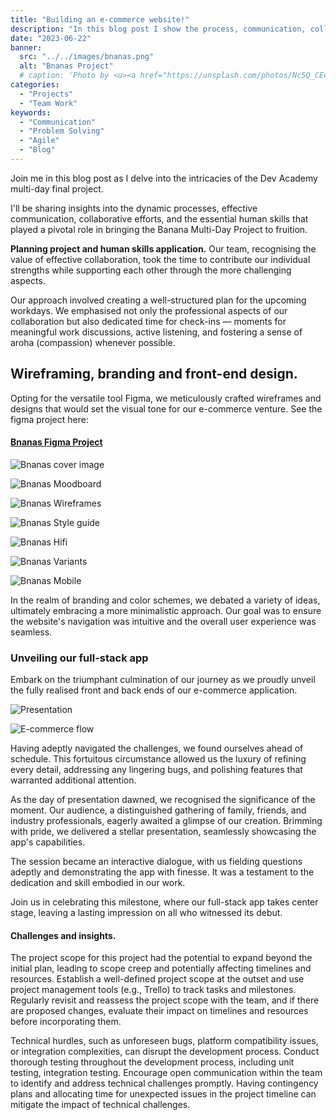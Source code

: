 ```yaml
---
title: "Building an e-commerce website!"
description: "In this blog post I show the process, communication, collaboration and human skills of the Dev Academy multi day final project."
date: "2023-06-22"
banner:
  src: "../../images/bnanas.png"
  alt: "Bnanas Project"
  # caption: 'Photo by <u><a href="https://unsplash.com/photos/Nc5Q_CEcY44">Flo</a></u>'
categories:
  - "Projects"
  - "Team Work"
keywords:
  - "Communication"
  - "Problem Solving"
  - "Agile"
  - "Blog"
---
```


Join me in this blog post as I delve into the intricacies of the Dev Academy multi-day final project.

I'll be sharing insights into the dynamic processes, effective communication, collaborative efforts, and the essential human skills that played a pivotal role in bringing the Banana Multi-Day Project to fruition.

**Planning project and human skills application.** Our team, recognising the value of effective collaboration, took the time to contribute our individual strengths while supporting each other through the more challenging aspects.

Our approach involved creating a well-structured plan for the upcoming workdays. We emphasised not only the professional aspects of our collaboration but also dedicated time for check-ins — moments for meaningful work discussions, active listening, and fostering a sense of aroha (compassion) whenever possible.

## Wireframing, branding and front-end design.

Opting for the versatile tool Figma, we meticulously crafted wireframes and designs that would set the visual tone for our e-commerce venture. See the figma project here: 

#### [Bnanas Figma Project](https://www.figma.com/file/GEG5USzU64a4JDybEDEMsL/bnanas---E-Commerce-Web-Site?type=design&node-id=622%3A468&mode=design&t=zQczJDcQ2zDPFWOC-1)

![Bnanas cover image](../../images/bnana-blog-1.png)

![Bnanas Moodboard](../../images/bnana-blog-3.png "The Mood Board was created with the input of the team.")

![Bnanas Wireframes](../../images/bnana-blog-4.png "Wireframes were then created to define the fundamental use case of our project.")

![Bnanas Style guide](../../images/bnana-blog-2.png "We the created a style guide in order to manage the consistency of the project.")

![Bnanas Hifi](../../images/bnana-blog-5.png "We moved quickly into our Hifi version of our project applying our style guide and images.")

![Bnanas Variants](../../images/bnana-blog-6.png "In order to define our interactive components we created multiple components and variants that could make our prototyping functional for the user.")

![Bnanas Mobile](../../images/bnana-blog-7.png "In our stretch challenges we then created mobile friendly components.")

In the realm of branding and color schemes, we debated a variety of ideas, ultimately embracing a more minimalistic approach. Our goal was to ensure the website's navigation was intuitive and the overall user experience was seamless.

### Unveiling our full-stack app

Embark on the triumphant culmination of our journey as we proudly unveil the fully realised front and back ends of our e-commerce application.

![Presentation](../../images/bnanapresentation.jpg "Our team attempt to win over the crowd with our newly developed e-commerce store.")

![E-commerce flow](https://media.giphy.com/media/v1.Y2lkPTc5MGI3NjExc2J2emo0cTNrdHgyeGtmNXRhZTdkOTQxMnVvM2h5cDJ4MDBia29ldyZlcD12MV9pbnRlcm5hbF9naWZfYnlfaWQmY3Q9Zw/YbpQKl37VlFJFZWPJs/giphy.gif "E-commerce flow")

Having adeptly navigated the challenges, we found ourselves ahead of schedule. This fortuitous circumstance allowed us the luxury of refining every detail, addressing any lingering bugs, and polishing features that warranted additional attention.

As the day of presentation dawned, we recognised the significance of the moment. Our audience, a distinguished gathering of family, friends, and industry professionals, eagerly awaited a glimpse of our creation. Brimming with pride, we delivered a stellar presentation, seamlessly showcasing the app's capabilities.

The session became an interactive dialogue, with us fielding questions adeptly and demonstrating the app with finesse. It was a testament to the dedication and skill embodied in our work.

Join us in celebrating this milestone, where our full-stack app takes center stage, leaving a lasting impression on all who witnessed its debut.

#### Challenges and insights.

The project scope for this project had the potential to expand beyond the initial plan, leading to scope creep and potentially affecting timelines and resources. Establish a well-defined project scope at the outset and use project management tools (e.g., Trello) to track tasks and milestones. Regularly revisit and reassess the project scope with the team, and if there are proposed changes, evaluate their impact on timelines and resources before incorporating them.

Technical hurdles, such as unforeseen bugs, platform compatibility issues, or integration complexities, can disrupt the development process. Conduct thorough testing throughout the development process, including unit testing, integration testing. Encourage open communication within the team to identify and address technical challenges promptly. Having contingency plans and allocating time for unexpected issues in the project timeline can mitigate the impact of technical challenges.
